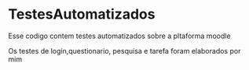 # TestesAutomatizados
Esse codigo contem testes automatizados sobre a pltaforma moodle

Os testes de login,questionario, pesquisa e tarefa foram elaborados por mim 
